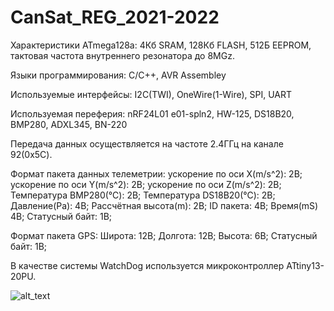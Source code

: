 # CanSat_REG_2021-2022
Характеристики ATmega128a:
4Кб SRAM, 128Кб FLASH, 512Б EEPROM, тактовая частота внутреннего резонатора до 8MGz.

Языки программирования: C/C++, AVR Assembley

Используемые интерфейсы: I2C(TWI), OneWire(1-Wire), SPI, UART

Используемая переферия: nRF24L01 e01-spln2, HW-125, DS18B20, BMP280, ADXL345, BN-220

Передача данных осуществляется на частоте 2.4ГГц на канале 92(0x5C).

Формат пакета данных телеметрии:
ускорение по оси X(m/s^2): 2B;
ускорение по оси Y(m/s^2): 2B;
ускорение по оси Z(m/s^2): 2B;
Температура BMP280(℃):    2B;
Температура DS18B20(℃):   2B;
Давление(Pa):              4B;
Рассчётная высота(m):      2B;
ID пакета:                 4B;
Время(mS)                  4B;
Статусный байт:            1B;

Формат пакета GPS:
Широта:         12B;
Долгота:        12B;
Высота:         6B;
Статусный байт: 1B;

В качестве системы WatchDog используется микроконтроллер ATtiny13-20PU.

![alt_text](https://github.com/OBRATEN/SPORADIC-3_CANSAT-REG_2022/blob/main/l0.png)
